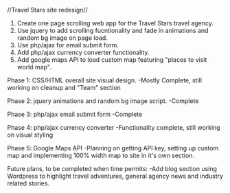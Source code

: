 //Travel Stars site redesign//

1. Create one page scrolling web app for the Travel Stars travel agency.
2. Use jquery to add scrolling fucntionality and fade in animations and random bg image on page load.
3. Use php/ajax for email submit form.
4. Add php/ajax currency converter functionality.
5. Add google maps API to load custom map featuring "places to visit world map".

Phase 1: CSS/HTML overall site visual design.
-Mostly Complete, still working on cleanup and "Team" section

Phase 2: jquery animations and random bg image script.
-Complete

Phase 3: php/ajax email submit form
-Complete

Phase 4: php/ajax currency converter
-Functionality complete, still working on visual styling

Phase 5: Google Maps API
-Planning on getting API key, setting up custom map and implementing 100% width map to site in it's own section.

Future plans, to be completed when time permits:
-Add blog section using Wordpress to highlight travel adventures, general agency news and industry related stories.

